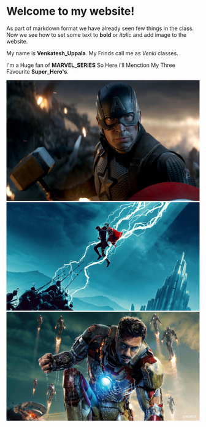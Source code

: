 # Welcome to my website!

As part of markdown format we have already seen few things in the class. Now we see how to set some text to **bold** or _italic_ and add image to the website.

My name is **Venkatesh_Uppala**. My Frinds call me as _Venki_ classes.

I'm a Huge fan of **MARVEL_SERIES** So Here i'll Menction My Three Favourite **Super_Hero's**.

![Chris Evans as CAPTAIN AMERICA](captain-america.jpg)
![Chris Hemsworth as THOR](thor.jpg)
![Robert Downey Jr as IRON MAN](iron-man.jpg)
